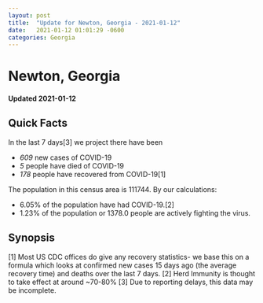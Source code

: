 ```yaml
---
layout: post
title:  "Update for Newton, Georgia - 2021-01-12"
date:   2021-01-12 01:01:29 -0600
categories: Georgia
---
```


# Newton, Georgia
#### Updated 2021-01-12

## Quick Facts

In the last 7 days[3] we project there have been
- *609* new cases of COVID-19
- *5* people have died of COVID-19
- *178* people have recovered from COVID-19[1]

The population in this census area is 111744. By our calculations:
- 6.05% of the population have had COVID-19.[2]
- 1.23% of the population or 1378.0 people are actively fighting the virus.

## Synopsis




[1] Most US CDC offices do give any recovery statistics- we base this on a formula which looks at confirmed new cases
15 days ago (the average recovery time) and deaths over the last 7 days.
[2] Herd Immunity is thought to take effect at around ~70-80%
[3] Due to reporting delays, this data may be incomplete. 
    